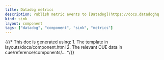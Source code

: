 ```yaml
---
title: Datadog metrics
description: Publish metric events to [Datadog](https://docs.datadoghq.com)
kind: sink
layout: component
tags: ["datadog", "component", "sink", "metrics"]
---
```


{{/* This doc is generated using:
     1. The template in layouts/docs/component.html
     2. The relevant CUE data in cue/reference/components/... */}}
